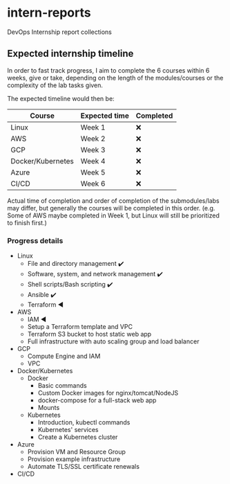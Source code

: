 # intern-reports

DevOps Internship report collections

## Expected internship timeline

In order to fast track progress, I aim to complete the 6 courses within 6 weeks, give or take, depending on the length of the modules/courses or the complexity of the lab tasks given.

The expected timeline would then be:

| Course | Expected time | Completed |
|---|---|---|
| Linux | Week 1 | :x: |
| AWS | Week 2 | :x: |
| GCP | Week 3 | :x: |
| Docker/Kubernetes | Week 4 | :x: |
| Azure | Week 5 | :x: |
| CI/CD | Week 6 | :x: |

Actual time of completion and order of completion of the submodules/labs may differ, but generally the courses will be completed in this order. (e.g. Some of AWS maybe completed in Week 1, but Linux will still be prioritized to finish first.)

### Progress details

- Linux
  - File and directory management :heavy_check_mark:
  - Software, system, and network management :heavy_check_mark:
  - Shell scripts/Bash scripting :heavy_check_mark:
  - Ansible :heavy_check_mark:
  - Terraform :arrow_backward:
- AWS
  - IAM :arrow_backward:
  - Setup a Terraform template and VPC
  - Terraform S3 bucket to host static web app
  - Full infrastructure with auto scaling group and load balancer
- GCP
  - Compute Engine and IAM
  - VPC
- Docker/Kubernetes
  - Docker
    - Basic commands
    - Custom Docker images for nginx/tomcat/NodeJS
    - docker-compose for a full-stack web app
    - Mounts
  - Kubernetes
    - Introduction, kubectl commands
    - Kubernetes' services
    - Create a Kubernetes cluster
- Azure
  - Provision VM and Resource Group
  - Provision example infrastructure
  - Automate TLS/SSL certificate renewals
- CI/CD
